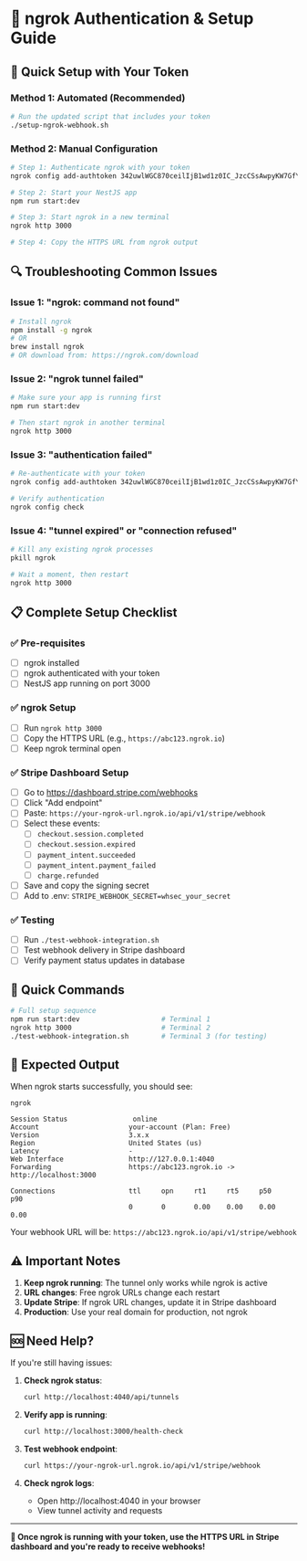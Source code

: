 # 🔧 ngrok Authentication & Setup Guide

## 🚀 Quick Setup with Your Token

### Method 1: Automated (Recommended)

```bash
# Run the updated script that includes your token
./setup-ngrok-webhook.sh
```

### Method 2: Manual Configuration

```bash
# Step 1: Authenticate ngrok with your token
ngrok config add-authtoken 342uwlWGC870ceilIjB1wd1z0IC_JzcCSsAwpyKW7GfYCwA7

# Step 2: Start your NestJS app
npm run start:dev

# Step 3: Start ngrok in a new terminal
ngrok http 3000

# Step 4: Copy the HTTPS URL from ngrok output
```

## 🔍 Troubleshooting Common Issues

### Issue 1: "ngrok: command not found"

```bash
# Install ngrok
npm install -g ngrok
# OR
brew install ngrok
# OR download from: https://ngrok.com/download
```

### Issue 2: "ngrok tunnel failed"

```bash
# Make sure your app is running first
npm run start:dev

# Then start ngrok in another terminal
ngrok http 3000
```

### Issue 3: "authentication failed"

```bash
# Re-authenticate with your token
ngrok config add-authtoken 342uwlWGC870ceilIjB1wd1z0IC_JzcCSsAwpyKW7GfYCwA7

# Verify authentication
ngrok config check
```

### Issue 4: "tunnel expired" or "connection refused"

```bash
# Kill any existing ngrok processes
pkill ngrok

# Wait a moment, then restart
ngrok http 3000
```

## 📋 Complete Setup Checklist

### ✅ Pre-requisites

- [ ] ngrok installed
- [ ] ngrok authenticated with your token
- [ ] NestJS app running on port 3000

### ✅ ngrok Setup

- [ ] Run `ngrok http 3000`
- [ ] Copy the HTTPS URL (e.g., `https://abc123.ngrok.io`)
- [ ] Keep ngrok terminal open

### ✅ Stripe Dashboard Setup

- [ ] Go to https://dashboard.stripe.com/webhooks
- [ ] Click "Add endpoint"
- [ ] Paste: `https://your-ngrok-url.ngrok.io/api/v1/stripe/webhook`
- [ ] Select these events:
  - [ ] `checkout.session.completed`
  - [ ] `checkout.session.expired`
  - [ ] `payment_intent.succeeded`
  - [ ] `payment_intent.payment_failed`
  - [ ] `charge.refunded`
- [ ] Save and copy the signing secret
- [ ] Add to .env: `STRIPE_WEBHOOK_SECRET=whsec_your_secret`

### ✅ Testing

- [ ] Run `./test-webhook-integration.sh`
- [ ] Test webhook delivery in Stripe dashboard
- [ ] Verify payment status updates in database

## 🚀 Quick Commands

```bash
# Full setup sequence
npm run start:dev                    # Terminal 1
ngrok http 3000                      # Terminal 2
./test-webhook-integration.sh        # Terminal 3 (for testing)
```

## 🎯 Expected Output

When ngrok starts successfully, you should see:

```
ngrok

Session Status                online
Account                      your-account (Plan: Free)
Version                      3.x.x
Region                       United States (us)
Latency                      -
Web Interface                http://127.0.0.1:4040
Forwarding                   https://abc123.ngrok.io -> http://localhost:3000

Connections                  ttl     opn     rt1     rt5     p50     p90
                             0       0       0.00    0.00    0.00    0.00
```

Your webhook URL will be: `https://abc123.ngrok.io/api/v1/stripe/webhook`

## ⚠️ Important Notes

1. **Keep ngrok running**: The tunnel only works while ngrok is active
2. **URL changes**: Free ngrok URLs change each restart
3. **Update Stripe**: If ngrok URL changes, update it in Stripe dashboard
4. **Production**: Use your real domain for production, not ngrok

## 🆘 Need Help?

If you're still having issues:

1. **Check ngrok status**:

   ```bash
   curl http://localhost:4040/api/tunnels
   ```

2. **Verify app is running**:

   ```bash
   curl http://localhost:3000/health-check
   ```

3. **Test webhook endpoint**:

   ```bash
   curl https://your-ngrok-url.ngrok.io/api/v1/stripe/webhook
   ```

4. **Check ngrok logs**:
   - Open http://localhost:4040 in your browser
   - View tunnel activity and requests

---

**🎉 Once ngrok is running with your token, use the HTTPS URL in Stripe dashboard and you're ready to receive webhooks!**
